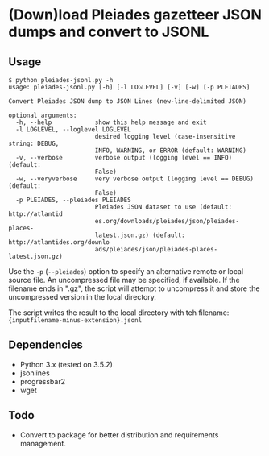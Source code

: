 # (Down)load Pleiades gazetteer JSON dumps and convert to JSONL

## Usage

```
$ python pleiades-jsonl.py -h
usage: pleiades-jsonl.py [-h] [-l LOGLEVEL] [-v] [-w] [-p PLEIADES]

Convert Pleiades JSON dump to JSON Lines (new-line-delimited JSON)

optional arguments:
  -h, --help            show this help message and exit
  -l LOGLEVEL, --loglevel LOGLEVEL
                        desired logging level (case-insensitive string: DEBUG,
                        INFO, WARNING, or ERROR (default: WARNING)
  -v, --verbose         verbose output (logging level == INFO) (default:
                        False)
  -w, --veryverbose     very verbose output (logging level == DEBUG) (default:
                        False)
  -p PLEIADES, --pleiades PLEIADES
                        Pleiades JSON dataset to use (default: http://atlantid
                        es.org/downloads/pleiades/json/pleiades-places-
                        latest.json.gz) (default: http://atlantides.org/downlo
                        ads/pleiades/json/pleiades-places-latest.json.gz)
```

Use the ```-p``` (```--pleiades```) option to specify an alternative remote or local source file. An uncompressed file may be specified, if available. If the filename ends in ".gz", the script will attempt to uncompress it and store the uncompressed version in the local directory. 

The script writes the result to the local directory with teh filename: ```{inputfilename-minus-extension}.jsonl```

## Dependencies

 * Python 3.x (tested on 3.5.2)
 * jsonlines
 * progressbar2
 * wget

## Todo

 * Convert to package for better distribution and requirements management.
 
